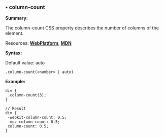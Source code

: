 ### <a name="column-count"></a> &#8226; column-count
**Summary:**

The column-count CSS property describes the number of columns of the element.

Resources: **[WebPlatform](http://docs.webplatform.org/wiki/css/properties/column-count)**, **[MDN](https://developer.mozilla.org/en-US/docs/Web/CSS/column-count)**

**Syntax:**

Default value: auto

    .column-count(<number> | auto)
  
**Example:**

    div {
     .column-count(3);
    }
    
    // Result
    div {
     -webkit-column-count: 0.5;
     -moz-column-count: 0.5;
     column-count: 0.5;
    }   


